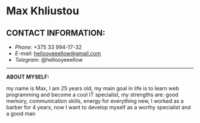 # Max Khliustou

## **CONTACT INFORMATION:**
* *Phone:* +375 33 994-17-32
* *E-mail:* hellooyeeellow@gmail.com
* *Telegram:* @hellooyeeellow

***
**ABOUT MYSELF:**

my name is Max, I am 25 years old, my main goal in life is to learn web programming and become a cool IT specialist, my strengths are: good memory, communication skills, energy for everything new, I worked as a barber for 4 years, now I want to develop myself as a worthy specialist and a good man
